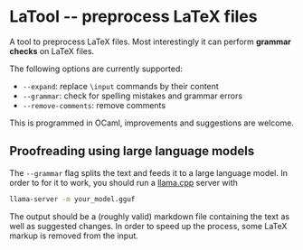 # LaTool -- preprocess LaTeX files

A tool to preprocess LaTeX files. Most interestingly it can perform **grammar checks** on LaTeX files.

The following options are currently supported:

- `--expand`: replace `\input` commands by their content
- `--grammar`: check for spelling mistakes and grammar errors
- `--remove-comments`: remove comments

This is programmed in OCaml, improvements and suggestions are welcome.

## Proofreading using large language models

The `--grammar` flag splits the text and feeds it to a large language model. In order to for it to work, you should run a [llama.cpp](https://github.com/ggerganov/llama.cpp) server with

```sh
llama-server -m your_model.gguf
```

The output should be a (roughly valid) markdown file containing the text as well as suggested changes. In order to speed up the process, some LaTeX markup is removed from the input.
